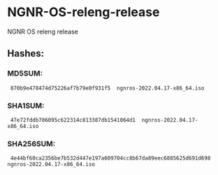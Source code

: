 # NGNR-OS-releng-release
NGNR OS releng release


## Hashes:

### MD5SUM:
` 870b9e478474d75226af7b79e0f931f5  ngnros-2022.04.17-x86_64.iso`

### SHA1SUM:
` 47e72fddb706095c622314c813387db1541064d1  ngnros-2022.04.17-x86_64.iso`

### SHA256SUM:
` 4e44bf60ca2356be7b532d447e197a609704cc8b67da89eec6885625d691d698  ngnros-2022.04.17-x86_64.iso`
